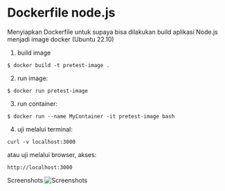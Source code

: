 # Dockerfile node.js
Menyiapkan Dockerfile untuk supaya bisa dilakukan build aplikasi Node.js menjadi image docker (Ubuntu 22.10)

1. build image
```
$ docker build -t pretest-image .
```

2. run image:
```
$ docker run pretest-image
```

3. run container:
```
$ docker run --name MyContainer -it pretest-image bash
```
4. uji melalui terminal:
```
curl -v localhost:3000
```
atau uji melalui browser, akses:
```
http://localhost:3000
```
Screenshots 
![Screenshots](https://user-images.githubusercontent.com/32379649/212533715-b781e398-e6b3-49ef-8852-423d8b5799db.jpeg)

